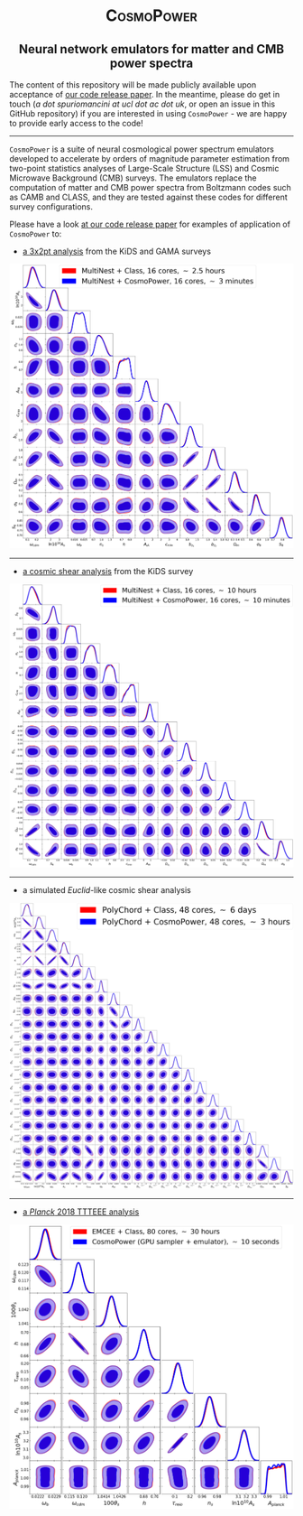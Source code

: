 # <span style="font-variant:small-caps;"><div align="center">CosmoPower</div></span>

## <div align="center">Neural network emulators for matter and CMB power spectra</div>

The content of this repository will be made publicly available upon acceptance of [our code release paper](https://arxiv.org/abs/2106.03846).
In the meantime, please do get in touch (_a dot spuriomancini at ucl dot ac dot uk_, or open an issue in this GitHub repository) if you are interested in using `CosmoPower` - we are happy to provide early access to the code!

---

`CosmoPower` is a suite of neural cosmological power spectrum emulators developed to accelerate by orders of magnitude parameter estimation from two-point statistics analyses of Large-Scale Structure (LSS) and Cosmic Microwave Background (CMB) surveys. The emulators replace the computation of matter and CMB power spectra from Boltzmann codes such as CAMB and CLASS, and they are tested against these codes for different survey configurations.

Please have a look [at our code release paper](https://arxiv.org/abs/2106.03846) for examples of application of `CosmoPower` to:

- [a 3x2pt analysis](https://doi.org/10.1093/mnras/sty551) from the KiDS and GAMA surveys

![alt text](https://github.com/alessiospuriomancini/cosmopower/blob/main/images/class_vs_cosmopower_kxg.png "KiDS-450 + GAMA")

---

- [a cosmic shear analysis](https://doi.org/10.1051/0004-6361/202039070) from the KiDS survey

![alt text](https://github.com/alessiospuriomancini/cosmopower/blob/main/images/class_vs_cosmopower_k1k.png "KiDS-1000")

---

- a simulated _Euclid_-like cosmic shear analysis

![alt text](https://github.com/alessiospuriomancini/cosmopower/blob/main/images/class_vs_cosmopower_euclid.png "Euclid-like")

---

- [a _Planck_ 2018 TTTEEE analysis](http://dx.doi.org/10.1051/0004-6361/201833910)

![alt text](https://github.com/alessiospuriomancini/cosmopower/blob/main/images/class_vs_cosmopower_planck.png "Planck 2018")
